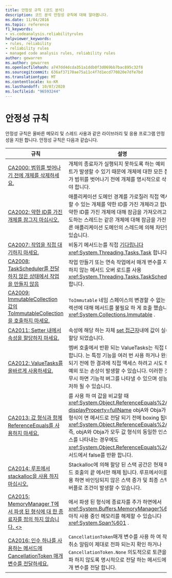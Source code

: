 ```yaml
---
title: 안정성 규칙 (코드 분석)
description: 코드 분석 안정성 규칙에 대해 알아봅니다.
ms.date: 11/04/2016
ms.topic: reference
f1_keywords:
- vs.codeanalysis.reliabilityrules
helpviewer_keywords:
- rules, reliability
- reliability rules
- managed code analysis rules, reliability rules
author: gewarren
ms.author: gewarren
ms.openlocfilehash: a747dd4dcda351a1ddb0f3d069bb7bac895c32f8
ms.sourcegitcommit: 636af37170ae75a11c4f7d1ecd770820e7dfe7bd
ms.translationtype: MT
ms.contentlocale: ko-KR
ms.lasthandoff: 10/07/2020
ms.locfileid: "96593244"
---
```

# <a name="reliability-rules"></a>안정성 규칙

안정성 규칙은 올바른 메모리 및 스레드 사용과 같은 라이브러리 및 응용 프로그램 안정성을 지원 합니다. 안정성 규칙은 다음과 같습니다.

|규칙|설명|
|----------|-----------------|
|[CA2000: 범위를 벗어나기 전에 개체를 삭제하세요.](ca2000.md)|개체의 종료자가 실행되지 못하도록 하는 예외 이벤트가 발생할 수 있기 때문에 개체에 대한 모든 참조가 범위를 벗어나기 전에 개체를 명시적으로 삭제해야 합니다.|
|[CA2002: 약한 ID를 가진 개체를 잠그지 마십시오.](ca2002.md)|애플리케이션 도메인 경계를 가로질러 직접 액세스할 수 있는 개체를 약한 ID를 가진 개체라고 합니다. 약한 ID를 가진 개체에 대해 잠금을 가져오려고 시도하는 스레드는 같은 개체에 대해 잠금을 가진 다른 애플리케이션 도메인의 스레드에 의해 차단될 수 있습니다.|
|[CA2007: 작업을 직접 대기하지 마세요.](ca2007.md)|비동기 메서드는를 직접 [기다립니다](../../../csharp/language-reference/operators/await.md) <xref:System.Threading.Tasks.Task> 합니다.|
|[CA2008: TaskScheduler를 전달하지 않은 상태에서 작업을 만들지 않음](ca2008.md)|작업 만들기 또는 연속 작업에서 매개 변수를 지정 하지 않는 메서드 오버 로드를 사용 <xref:System.Threading.Tasks.TaskScheduler> 합니다.|
|[CA2009: ImmutableCollection 값의 ToImmutableCollection을 호출하지 마세요.](ca2009.md)|`ToImmutable` 네임 스페이스의 변경할 수 없는 컬렉션에 대해 메서드를 불필요 하 게 호출 했습니다 <xref:System.Collections.Immutable> .|
|[CA2011: Setter 내에서 속성을 할당하지 마세요.](ca2011.md) | 속성에 해당 하는 자체 [set 접근자](../../../csharp/programming-guide/classes-and-structs/using-properties.md#the-set-accessor)내에 값이 실수로 할당 되었습니다. |
|[CA2012: ValueTasks를 올바르게 사용하세요.](ca2012.md) | 멤버 호출에서 반환 되는 ValueTasks는 직접 대기 합니다.  는 특정 기능을 여러 번 사용 하거나 완료 되기 전에 한 결과에 직접 액세스 하려고 시도 하 여 예외 또는 손상이 발생할 수 있습니다.  이러한 것을 무시 하면 기능적 버그를 나타낼 수 있으며 성능이 저하 될 수 있습니다. |
|[CA2013: 값 형식과 함께 ReferenceEquals를 사용하지 마세요.](ca2013.md) | 를 사용 하 여 값을 비교할 때 <xref:System.Object.ReferenceEquals%2A?displayProperty=fullName> objA와 Obja가 값 형식이 면 메서드로 전달 되기 전에 boxing 됩니다 <xref:System.Object.ReferenceEquals%2A> . 즉, objA와 Obja가 모두 값 형식의 동일한 인스턴스를 나타내는 경우에도 <xref:System.Object.ReferenceEquals%2A> 메서드에서 false를 반환 합니다. |
|[CA2014: 루프에서 stackalloc을 사용 하지 마십시오.](ca2014.md) | Stackalloc에 의해 할당 된 스택 공간은 현재 메서드 호출의 끝 에서만 해제 됩니다.  루프에서이를 사용 하면 바인딩되지 않은 스택 증가 및 최종 스택 오버플로 조건이 발생할 수 있습니다. |
|[CA2015: MemoryManager T에서 파생 된 형식에 대 한 종료자를 정의 하지 않습니다. &lt;&gt;](ca2015.md) | 에서 파생 된 형식에 종료자를 추가 하면에서 <xref:System.Buffers.MemoryManager%601> 아직 사용 중인 메모리를 해제할 수 있습니다 <xref:System.Span%601> . |
|[CA2016: 인수 하나를 사용하는 메서드에 CancellationToken 매개 변수를 전달하세요.](ca2016.md) | `CancellationToken`매개 변수를 사용 하 여 작업 취소 알림이 제대로 전파 되는지 확인 하거나 `CancellationToken.None` 의도적으로 토큰을 전파 하지 않도록 명시적으로 전달 하는 메서드에 매개 변수를 전달 합니다. |

